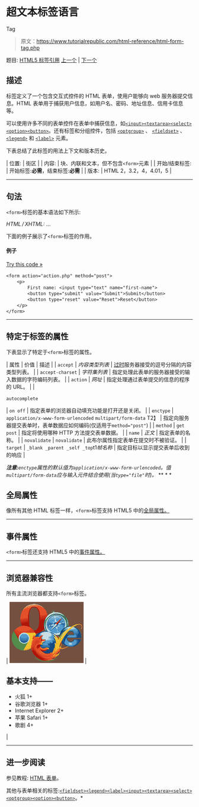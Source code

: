 # 超文本标签语言

<form>Tag

> 原文：<https://www.tutorialrepublic.com/html-reference/html-form-tag.php>

题目: [HTML5 标签引用](html5-tags.php) [上一个](html5-footer-tag.php) | [下一个](html-frame-tag.php)

## 描述

标签定义了一个包含交互式控件的 HTML 表单，使用户能够向 web 服务器提交信息。HTML 表单用于捕获用户信息，如用户名、密码、地址信息、信用卡信息等。

可以使用许多不同的表单控件在表单中捕获信息，如[`<input>`](html-input-tag.php)[`<textarea>`](html-textarea-tag.php)[`<select>`](html-select-tag.php)[`<option>`](html-option-tag.php)[`<button>`](html-button-tag.php)。还有标签和分组控件，包括 [`<optgroup>`](html-optgroup-tag.php) 、 [`<fieldset>`](html-fieldset-tag.php) 、 [`<legend>`](html-legend-tag.php) 和 [`<label>`](html-label-tag.php) 元素。

下表总结了此标签的用法上下文和版本历史。

| 位置: | 街区 |
| 内容: | 块、内联和文本，但不包含`<form>`元素 |
| 开始/结束标签: | 开始标签:**必需**，结束标签:**必需** |
| 版本: | HTML 2，3.2，4，4.01，5 |

* * *

## 句法

`<form>`标签的基本语法如下所示:

*HTML / XHTML:* <form action="*URL*" method="get|post"> ... </form>

下面的例子展示了`<form>`标签的作用。

#### 例子

[Try this code »](../codelab.php?topic=html&file=form-tag "Try this code using online Editor")

```
<form action="action.php" method="post">
    <p>
        First name: <input type="text" name="first-name">
        <button type="submit" value="Submit">Submit</button>
        <button type="reset" value="Reset">Reset</button>
    </p>
</form>
```

* * *

## 特定于标签的属性

下表显示了特定于`<form>`标签的属性。

| 属性 | 价值 | 描述 |
| `accept` | *内容类型列表* | [过时](../definitions.php#obsolete "Not supported in HTML5")服务器接受的逗号分隔的内容类型列表。 |
| `accept-charset` | *字符集列表* | 指定处理此表单的服务器接受的输入数据的字符编码列表。 |
| `action` | *网址* | 指定处理通过表单提交的信息的程序的 URL。 |
| 

```
autocomplete 
```

 | `on
off` | 指定表单的浏览器自动填充功能是打开还是关闭。 |
| `enctype` | `application/x-www-form-urlencoded`
`multipart/form-data`
T2】 | 指定向服务器提交表单时，表单数据应如何编码(仅适用于`method="post"`) |
| `method` | `get
post` | 指定将使用哪种 HTTP 方法提交表单数据。 |
| `name` | *正文* | 指定表单的名称。 |
| `novalidate` | `novalidate` | 此布尔属性指定表单在提交时不被验证。 |
| `target` | `_blank
_parent
_self
_top`t1*帧名称* | 指定目标以显示提交表单后收到的响应 |

 ***注意:**`enctype`属性的默认值为`application/x-www-form-urlencoded`。值`multipart/form-data`应与输入元件结合使用(当`type="file"`时)。*  ** * *

## 全局属性

像所有其他 HTML 标签一样，`<form>`标签支持 HTML5 中的[全局属性。](html5-global-attributes.php)

* * *

## 事件属性

`<form>`标签还支持 HTML5 中的[事件属性。](html5-event-attributes.php)

* * *

## 浏览器兼容性

所有主流浏览器都支持`<form>`标签。

| ![Browsers Icon](img/e9331123c77668c1832e541c2fca1002.png) | 

## 基本支持——

*   火狐 1+
*   谷歌浏览器 1+
*   Internet Explorer 2+
*   苹果 Safari 1+
*   歌剧 4+

 |

* * *

## 进一步阅读

参见教程: [HTML 表单](../html-tutorial/html-forms.php)。

其他与表单相关的标签:[`<fieldset>`](html-fieldset-tag.php)[`<legend>`](html-legend-tag.php)[`<label>`](html-label-tag.php)[`<input>`](html-input-tag.php)[`<textarea>`](html-textarea-tag.php)[`<select>`](html-select-tag.php)[`<optgroup>`](html-optgroup-tag.php)[`<option>`](html-option-tag.php)[`<button>`](html-button-tag.php)。* </form>